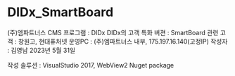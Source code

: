 # DIDx_SmartBoard
(주)엠파트너스 CMS 프로그램 : DIDx
DIDx의 고객 특화 버젼 : SmartBoard
관련 고객 : 창원고, 현대퓨처넷
운영PC : (주)엠파트너스 내부, 175.197.16.140(고정IP)
작성자 : 김영남 2023년 5월 31일

작성 솔루션 : VisualStudio 2017, WebView2 Nuget package
